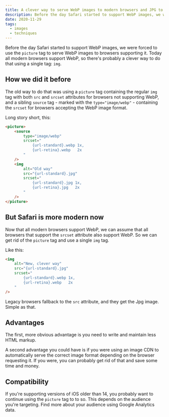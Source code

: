 ```yaml
---
title: A clever way to serve WebP images to modern browsers and JPG to IE
description: Before the day Safari started to support WebP images, we were forced to use the picture tag to serve WebP images to browsers supporting it. Today all modern browsers support WebP, so there's probably a clever way to do that using a single tag, img.
date: 2020-11-29
tags:
  - images
  - techniques
---
```


Before the day Safari started to support WebP images, we were forced to use the `picture` tag to serve WebP images to browsers supporting it. Today all modern browsers support WebP, so there's probably a clever way to do that using a single tag: `img`.

## How we did it before

The old way to do that was using a `picture` tag containing the regular `img` tag with both `src` and `srcset` attributes for browsers not supporting WebP, and a sibling `source` tag - marked with the `type="image/webp"` - containing the `srcset` for browsers accepting the WebP image format.

Long story short, this:

```html
<picture>
    <source
        type="image/webp"
        srcset="
            {url-standard}.webp 1x,
            {url-retina}.webp   2x
        "
    />
    <img
        alt="Old way"
        src="{url-standard}.jpg"
        srcset="
            {url-standard}.jpg 1x,
            {url-retina}.jpg   2x
        "
    />
</picture>
```

## But Safari is more modern now

Now that all modern browsers support WebP, we can assume that all browsers that support the `srcset` attribute also support WebP. So we can get rid of the `picture` tag and use a single `img` tag.

Like this:

```html
<img
    alt="New, clever way"
    src="{url-standard}.jpg"
    srcset="
        {url-standard}.webp 1x,
        {url-retina}.webp   2x
    "
/>
```

Legacy browsers fallback to the `src` attribute, and they get the Jpg image. Simple as that.


## Advantages

The first, more obvious advantage is you need to write and maintain less HTML markup.

A second advantage you could have is if you were using an image CDN to automatically serve the correct image format depending on the browser requesting it. If you were, you can probably get rid of that and save some time and money.


## Compatibility

If you're supporting versions of iOS older than 14, you probably want to continue using the `picture` tag to to so. This depends on the audience you're targeting. Find more about your audience using Google Analytics data.
